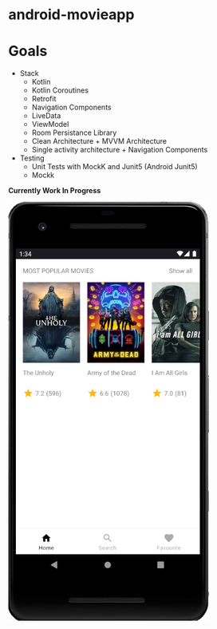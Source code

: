 # android-movieapp

# Goals
* Stack
    * Kotlin
    * Kotlin Coroutines
    * Retrofit
    * Navigation Components
    * LiveData
    * ViewModel
    * Room Persistance Library
    * Clean Architecture + MVVM Architecture
    * Single activity architecture + Navigation Components
* Testing
    * Unit Tests with MockK and Junit5 (Android Junit5)
    * Mockk


**Currently Work In Progress**


<img src="https://github.com/adrianhartanto004/android-movieapp/blob/development/screenshot/movieapp-wip.PNG">
